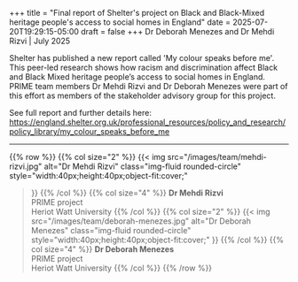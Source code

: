+++
title = "Final report of Shelter's project on Black and Black-Mixed heritage people's access to social homes in England"
date = 2025-07-20T19:29:15-05:00
draft = false
+++
Dr Deborah Menezes and Dr Mehdi Rizvi | July 2025

Shelter has published a new report called 'My colour speaks before me'. This peer-led research shows how racism and discrimination affect Black and Black Mixed heritage people’s access to social homes in England. PRIME team members Dr Mehdi Rizvi and Dr Deborah Menezes were part of this effort as members of the stakeholder advisory group for this project. 

See full report and further details here: https://england.shelter.org.uk/professional_resources/policy_and_research/policy_library/my_colour_speaks_before_me

---

{{% row %}}
{{% col size="2" %}}
{{< img
src="/images/team/mehdi-rizvi.jpg"
alt="Dr Mehdi Rizvi"
class="img-fluid rounded-circle"
style="width:40px;height:40px;object-fit:cover;"
>}}
{{% /col %}}
{{% col size="4" %}}
**Dr Mehdi Rizvi**  
PRIME project  
Heriot Watt University
{{% /col %}}
{{% col size="2" %}}
{{< img
src="/images/team/deborah-menezes.jpg"
alt="Dr Deborah Menezes"
class="img-fluid rounded-circle"
style="width:40px;height:40px;object-fit:cover;"
>}}
{{% /col %}}
{{% col size="4" %}}
**Dr Deborah Menezes**  
PRIME project  
Heriot Watt University
{{% /col %}}
{{% /row %}}